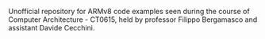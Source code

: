 Unofficial repository for ARMv8 code examples seen during the course of Computer Architecture - CT0615, held by professor Filippo Bergamasco and assistant Davide Cecchini.
